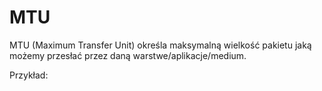 # MTU
MTU (Maximum Transfer Unit) określa maksymalną wielkość pakietu jaką możemy przesłać przez daną warstwe/aplikacje/medium.

Przykład: